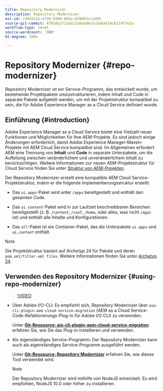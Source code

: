 ```yaml
---
title: Repository Modernizer
description: Repository Modernizer
exl-id: cd9d212e-e720-4209-8b5a-659883cc1d95
source-git-commit: 47910a27118a11a8add6cbcba6a614c6314ffe2a
workflow-type: tm+mt
source-wordcount: '300'
ht-degree: 100%

---
```


# Repository Modernizer {#repo-modernizer}

Repository Modernizer ist ein Service-Programm, das entwickelt wurde, um bestehende Projektpakete umzustrukturieren, indem Inhalt und Code in separate Pakete aufgeteilt werden, um mit der Projektstruktur kompatibel zu sein, die für Adobe Experience Manager as a Cloud Service definiert wurde.

## Einführung {#introduction}

Adobe Experience Manager as a Cloud Service bietet eine Vielzahl neuer Funktionen und Möglichkeiten für Ihre AEM-Projekte. Es sind jedoch einige Änderungen erforderlich, damit Adobe Experience Manager-Maven-Projekte mit AEM Cloud Service kompatibel sind. Im Allgemeinen erfordert AEM eine Trennung von **Inhalt** und **Code** in separate Unterpakete, um die Aufteilung zwischen veränderlichem und unveränderlichem Inhalt zu berücksichtigen. Weitere Informationen zur neuen AEM-Projektstruktur für Cloud Service finden Sie unter [Struktur von AEM-Projekten](https://experienceleague.adobe.com/docs/experience-manager-cloud-service/implementing/developing/aem-project-content-package-structure.html?lang=de).

Der Repository Modernizer erstellt eine kompatible AEM Cloud Service-Projektstruktur, indem er die folgende Implementierungsstruktur erstellt:

* Das `ui.apps`-Paket wird unter `/apps` bereitgestellt und enthält den gesamten Code.

* Das `ui.content`-Paket wird in zur Laufzeit beschreibbaren Bereichen bereitgestellt (z. B. `/content`, `/conf`, `/home`, oder alles, was nicht `/apps` ist) und enthält alle Inhalte und Konfigurationen.

* Das `all`-Paket ist ein Container-Paket, das die Unterpakete `ui.apps` und `ui.content` enthält.

>[!NOTE]
>Die Projektstruktur basiert auf *Archetyp 24* für Pakete und deren `pom.xml/filter.xml files`. Weitere Informationen finden Sie unter [Archetyp 24](https://github.com/adobe/aem-project-archetype).

## Verwenden des Repository Modernizer {#using-repo-modernizer}

>[!VIDEO](https://video.tv.adobe.com/v/333057/?quality=12&learn=on)

* Über Adobe I/O-CLI: Es empfiehlt sich, Repository Modernizer über `aio-cli-plugin-aem-cloud-service-migration` (AEM as a Cloud Service-Code-Refaktorierungs-Plug-in für Adobe I/O CLI) zu verwenden.

   Unter **[Git-Ressource: aio-cli-plugin-aem-cloud-service-migration](https://github.com/adobe/aio-cli-plugin-aem-cloud-service-migration#introduction)** erfahren Sie, wie Sie das Plug-in installieren und verwenden.

* Als eigenständiges Service-Programm: Der Repository Modernizer kann auch als eigenständiges Service-Programm ausgeführt werden.

   Unter **[Git-Ressource: Repository Modernizer](https://github.com/adobe/aem-cloud-service-source-migration/tree/master/packages/repository-modernizer)** erfahren Sie, wie dieses Tool verwendet wird.

   >[!NOTE]
   >
   >Der Repository Modernizer wird mithilfe von NodeJS entwickelt. Es wird empfohlen, NodeJS 10.0 oder höher zu installieren.
